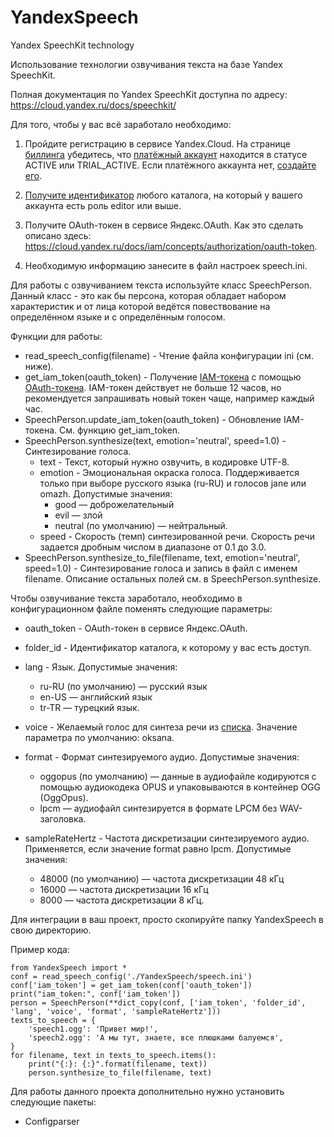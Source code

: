 # YandexSpeech
Yandex SpeechKit technology



Использование технологии озвучивания текста на базе Yandex SpeechKit.

Полная документация по Yandex SpeechKit доступна по адресу: https://cloud.yandex.ru/docs/speechkit/ 

Для того, чтобы у вас всё заработало необходимо:

1. Пройдите регистрацию в сервисе Yandex.Cloud. На странице [биллинга](https://console.cloud.yandex.ru/billing) убедитесь, что [платёжный аккаунт](https://cloud.yandex.ru/docs/billing/concepts/billing-account) находится в статусе ACTIVE или TRIAL_ACTIVE. Если платёжного аккаунта нет, [создайте его](https://cloud.yandex.ru/docs/billing/quickstart/#create_billing_account).

2. [Получите идентификатор](https://cloud.yandex.ru/docs/resource-manager/operations/folder/get-id) любого каталога, на который у вашего аккаунта есть роль editor или выше.

3. Получите OAuth-токен в сервисе Яндекс.OAuth. Как это сделать описано здесь: https://cloud.yandex.ru/docs/iam/concepts/authorization/oauth-token.

4. Необходимую информацию занесите в файл настроек speech.ini.

      

Для работы с озвучиванием текста используйте класс SpeechPerson. Данный класс - это как бы персона, которая обладает набором характеристик и от лица которой ведётся повествование на определённом языке и с определённым голосом.

Функции для работы:

- read_speech_config(filename) - Чтение файла конфигурации ini (см. ниже).
- get_iam_token(oauth_token) - Получение [IAM-токена](https://cloud.yandex.ru/docs/iam/concepts/authorization/iam-token) с помощью [OAuth-токена](https://cloud.yandex.ru/docs/iam/concepts/authorization/oauth-token). IAM-токен действует не больше 12 часов, но рекомендуется запрашивать новый токен чаще, например каждый час. 
- SpeechPerson.update_iam_token(oauth_token) - Обновление IAM-токена. См. функцию get_iam_token.
- SpeechPerson.synthesize(text, emotion='neutral', speed=1.0) - Синтезирование голоса. 
  - text - Текст, который нужно озвучить, в кодировке UTF-8.
  - emotion - Эмоциональная окраска голоса. Поддерживается только при выборе русского языка (ru-RU) и голосов jane или omazh. Допустимые значения: 
    - good — доброжелательный
    - evil — злой
    - neutral (по умолчанию) — нейтральный.
  - speed - Скорость (темп) синтезированной речи. Скорость речи задается дробным числом в диапазоне от 0.1 до 3.0.
- SpeechPerson.synthesize_to_file(filename, text, emotion='neutral', speed=1.0) - Синтезирование голоса и запись в файл с именем filename. Описание остальных полей см. в SpeechPerson.synthesize.

   

Чтобы озвучивание текста заработало, необходимо в конфигурационном файле поменять следующие параметры:

- oauth_token - OAuth-токен в сервисе Яндекс.OAuth. 

- folder_id - Идентификатор каталога, к которому у вас есть доступ.

- lang - Язык. Допустимые значения:

  - ru-RU (по умолчанию) — русский язык
  - en-US — английский язык
  - tr-TR — турецкий язык.

- voice - Желаемый голос для синтеза речи из [списка](https://cloud.yandex.ru/docs/speechkit/tts/voices). Значение параметра по умолчанию: oksana.

- format - Формат синтезируемого аудио. Допустимые значения:

  - oggopus (по умолчанию) — данные в аудиофайле кодируются с помощью аудиокодека OPUS и упаковываются в контейнер OGG (OggOpus).
  - lpcm — аудиофайл синтезируется в формате LPCM без WAV-заголовка. 

- sampleRateHertz - Частота дискретизации синтезируемого аудио. Применяется, если значение format равно lpcm. Допустимые значения:

  - 48000 (по умолчанию) — частота дискретизации 48 кГц
  - 16000 — частота дискретизации 16 кГц
  - 8000 — частота дискретизации 8 кГц.

     

Для интеграции в ваш проект, просто скопируйте папку YandexSpeech в свою директорию.

Пример кода:

```
from YandexSpeech import *
conf = read_speech_config('./YandexSpeech/speech.ini')
conf['iam_token'] = get_iam_token(conf['oauth_token'])
print("iam_token:", conf['iam_token'])
person = SpeechPerson(**dict_copy(conf, ['iam_token', 'folder_id', 'lang', 'voice', 'format', 'sampleRateHertz']))
texts_to_speech = {
    'speech1.ogg': 'Привет мир!',
    'speech2.ogg': 'А мы тут, знаете, все плюшками балуемся',
}
for filename, text in texts_to_speech.items():
    print("{:}: {:}".format(filename, text))
    person.synthesize_to_file(filename, text)
```

   

Для работы данного проекта дополнительно нужно установить следующие пакеты:

- Configparser

